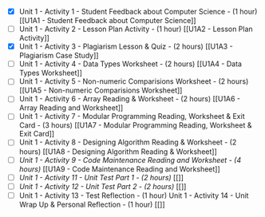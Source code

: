 - [x] Unit 1 - Activity 1 - Student Feedback about Computer Science - (1 hour) [[U1A1 - Student Feedback about Computer Science]]
- [ ] Unit 1 - Activity 2 - Lesson Plan Activity - (1 hour) [[U1A2 - Lesson Plan Activity]]
- [x] Unit 1 - Activity 3 - Plagiarism Lesson & Quiz - (2 hours) [[U1A3 - Plagiarism Case Study]]
- [ ] Unit 1 - Activity 4 - Data Types Worksheet - (2 hours) [[U1A4 - Data Types Worksheet]]
- [ ] Unit 1 - Activity 5 - Non-numeric Comparisions Worksheet - (2 hours) [[U1A5 - Non-numeric Comparisions Worksheet]]
- [ ] Unit 1 - Activity 6 - Array Reading & Worksheet - (2 hours) [[U1A6 - Array Reading and Worksheet]]
- [ ] Unit 1 - Activity 7 - Modular Programming Reading, Worksheet & Exit Card - (3 hours) [[U1A7 - Modular Programming Reading, Worksheet & Exit Card]]
- [ ] Unit 1 - Activity 8 - Designing Algorithm Reading & Worksheet - (2 hours) [[U1A8 - Designing Algorithm Reading & Worksheet]]
- [ ] *Unit 1 - Activity 9 - Code Maintenance Reading and Worksheet - (4 hours)* [[U1A9 - Code Maintenance Reading and Worksheet]]
- [ ] *Unit 1 - Activity 11 - Unit Test Part 1 - (2 hours)* [[]]
- [ ] *Unit 1 - Activity 12 - Unit Test Part 2 - (2 hours)* [[]]
- [ ] Unit 1 - Activity 13 - Test Reflection - (1 hour) Unit 1 - Activity 14 - Unit Wrap Up & Personal Reflection - (1 hour) [[]]